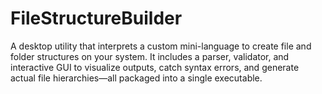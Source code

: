 # FileStructureBuilder
A desktop utility that interprets a custom mini-language to create file and folder structures on your system. It includes a parser, validator, and interactive GUI to visualize outputs, catch syntax errors, and generate actual file hierarchies—all packaged into a single executable.
